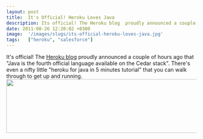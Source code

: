 ```yaml
---
layout: post
title:  It's Official! Heroku Loves Java
description: Its official! The Heroku blog  proudly announced a couple of hours ago that Java is the fourth official language available on the Cedar stack. Theres even a nifty little heroku for java in 5 minutes tutorial that you can walk through to get up and running. 
date: 2011-08-26 12:20:02 +0300
image:  '/images/slugs/its-official-heroku-loves-java.jpg'
tags:   ["heroku", "salesforce"]
---
```

<p>It's official! The <a href="http://blog.heroku.com/archives/2011/8/25/java/">Heroku blog</a> proudly announced a couple of hours ago that "Java is the fourth official language available on the Cedar stack". There's even a nifty little "heroku for java in 5 minutes tutorial" that you can walk through to get up and running.<br>
<a href="http://res.cloudinary.com/blog-jeffdouglas-com/image/upload/v1400327771/heroku-loves-java_u2qudq.png"><img src="http://res.cloudinary.com/blog-jeffdouglas-com/image/upload/v1400327771/heroku-loves-java_u2qudq.png" alt="" title="heroku-loves-java" width="550" height="143" class="aligncenter size-full wp-image-4150" /></a></p>

